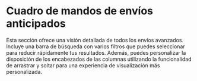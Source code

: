 # Cuadro de mandos de envíos anticipados

Esta sección ofrece una visión detallada de todos los envíos avanzados. Incluye una barra de búsqueda con varios filtros que puedes seleccionar para reducir rápidamente tus resultados. Además, puedes personalizar la disposición de los encabezados de las columnas utilizando la funcionalidad de arrastrar y soltar para una experiencia de visualización más personalizada.

<figure><img src="../.gitbook/assets/Advance-Shipment-Dashboard.avif" alt=""><figcaption></figcaption></figure>
